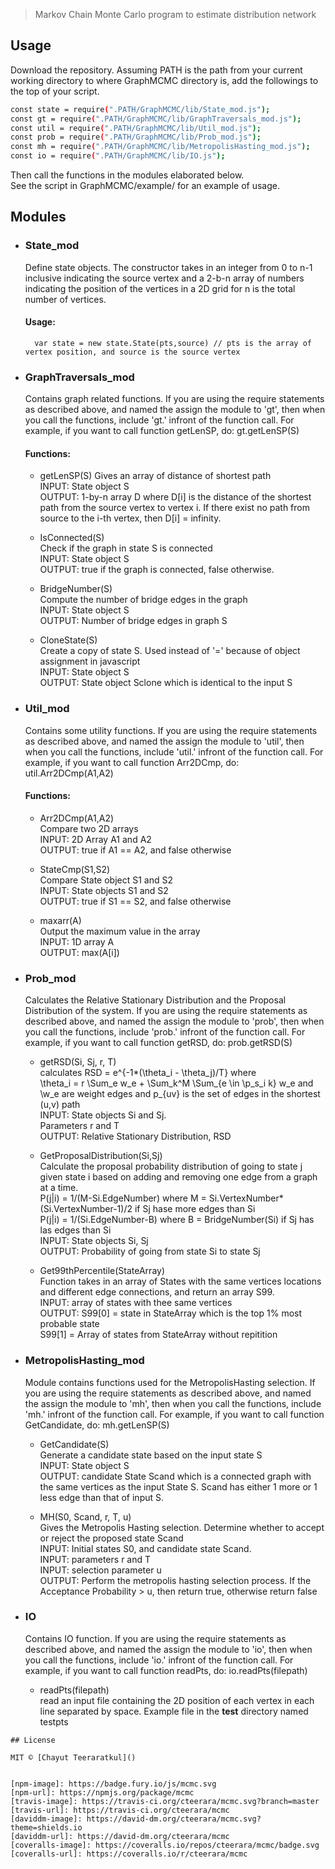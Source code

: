 > Markov Chain Monte Carlo program to estimate distribution network

## Usage
Download the repository.
Assuming PATH is the path from your current working directory to where GraphMCMC directory is, add the followings to the top of your script.
```sh
const state = require(".PATH/GraphMCMC/lib/State_mod.js");
const gt = require(".PATH/GraphMCMC/lib/GraphTraversals_mod.js");
const util = require(".PATH/GraphMCMC/lib/Util_mod.js");
const prob = require(".PATH/GraphMCMC/lib/Prob_mod.js");
const mh = require(".PATH/GraphMCMC/lib/MetropolisHasting_mod.js");
const io = require(".PATH/GraphMCMC/lib/IO.js");
```
Then call the functions in the modules elaborated below.  
See the script in GraphMCMC/example/ for an example of usage.  

## Modules
* ### State_mod
    Define state objects. The constructor takes in an integer from 0 to n-1 inclusive indicating the source vertex and a 2-b-n array of numbers indicating the position of the vertices in a 2D grid for n is the total number of vertices. 
    #### Usage:
        var state = new state.State(pts,source) // pts is the array of vertex position, and source is the source vertex 
        
* ### GraphTraversals_mod
    Contains graph related functions. If you are using the require statements as described above, and named the assign the module to 'gt', then when you call the functions, include 'gt.' infront of the function call. For example, if you want to call function getLenSP, do: gt.getLenSP(S)
    #### Functions:
    * getLenSP(S)
        Gives an array of distance of shortest path  
        INPUT: State object S  
        OUTPUT: 1-by-n array D where D[i] is the distance of the shortest path from the source vertex to vertex i. If there exist no path from source to the i-th vertex, then D[i] = infinity.  

    * IsConnected(S)  
        Check if the graph in state S is connected  
        INPUT: State object S  
        OUTPUT: true if the graph is connected, false otherwise.  
          
    * BridgeNumber(S)  
        Compute the number of bridge edges in the graph  
        INPUT: State object S  
        OUTPUT: Number of bridge edges in graph S  
          
    * CloneState(S)  
        Create a copy of state S. Used instead of '=' because of object assignment in javascript  
        INPUT: State object S  
        OUTPUT: State object Sclone which is identical to the input S  
          
* ### Util_mod  
    Contains some utility functions. If you are using the require statements as described above, and named the assign the module to 'util', then when you call the functions, include 'util.' infront of the function call. For example, if you want to call function Arr2DCmp, do: util.Arr2DCmp(A1,A2)  
    #### Functions:  
    *   Arr2DCmp(A1,A2)  
        Compare two 2D arrays  
        INPUT: 2D Array A1 and A2  
        OUTPUT: true if A1 == A2, and false otherwise  
  
    *   StateCmp(S1,S2)  
        Compare State object S1 and S2  
        INPUT: State objects S1 and S2  
        OUTPUT: true if S1 == S2, and false otherwise  
  
    *   maxarr(A)  
        Output the maximum value in the array  
        INPUT: 1D array A  
        OUTPUT: max(A[i])  
          
* ### Prob_mod  
    Calculates the Relative Stationary Distribution and the Proposal Distribution of the system. If you are using the require statements as described above, and named the assign the module to 'prob', then when you call the functions, include 'prob.' infront of the function call. For example, if you want to call function getRSD, do: prob.getRSD(S)  
    * getRSD(Si, Sj, r, T)  
        calculates RSD = e^{-1*(\theta_i - \theta_j)/T} where   
        \theta_i = r \Sum_e w_e + \Sum_k^M \Sum_{e \in \p_s_i k} w_e and  
        \w_e are weight edges and p_{uv} is the set of edges in the shortest (u,v) path  
        INPUT: State objects Si and Sj.  
               Parameters r and T  
        OUTPUT: Relative Stationary Distribution, RSD  
      
    * GetProposalDistribution(Si,Sj)  
        Calculate the proposal probability distribution of going to state j given state i based on adding and removing one edge from a graph at a time.   
        P(j|i) = 1/(M-Si.EdgeNumber) where M = Si.VertexNumber*(Si.VertexNumber-1)/2 if Sj hase more edges than Si  
        P(j|i) = 1/(Si.EdgeNumber-B) where B = BridgeNumber(Si) if Sj has las edges than Si  
        INPUT: State objects Si, Sj  
        OUTPUT: Probability of going from state Si to state Sj  
  
    * Get99thPercentile(StateArray)  
        Function takes in an array of States with the same vertices locations and different edge connections, and return an array S99.   
        INPUT: array of states with thee same vertices  
        OUTPUT: S99[0] = state in StateArray which is the top 1% most probable state  
                S99[1] = Array of states from StateArray without repitition  
          
* ### MetropolisHasting_mod  
    Module contains functions used for the MetropolisHasting selection. If you are using the require statements as described above, and named the assign the module to 'mh', then when you call the functions, include 'mh.' infront of the function call. For example, if you want to call function GetCandidate, do: mh.getLenSP(S)  
  
    * GetCandidate(S)  
    Generate a candidate state based on the input state S  
    INPUT: State object S  
    OUTPUT: candidate State Scand which is a connected graph with the same vertices as the input State S. Scand has either 1 more or 1 less edge than that of input S.  
  
    * MH(S0, Scand, r, T, u)  
    Gives the Metropolis Hasting selection. Determine whether to accept or reject the proposed state Scand  
    INPUT: Initial states S0, and candidate state Scand.  
    INPUT: parameters r and T  
    INPUT: selection parameter u  
    OUTPUT: Perform the metropolis hasting selection process. If the Acceptance Probability > u, then return true, otherwise return false  
* ### IO  
    Contains IO function. If you are using the require statements as described above, and named the assign the module to 'io', then when you call the functions, include 'io.' infront of the function call. For example, if you want to call function readPts, do: io.readPts(filepath)  
    * readPts(filepath)  
    read an input file containing the 2D position of each vertex in each line separated by space. Example file in the __test__ directory named testpts  

```
## License

MIT © [Chayut Teeraratkul]()


[npm-image]: https://badge.fury.io/js/mcmc.svg
[npm-url]: https://npmjs.org/package/mcmc
[travis-image]: https://travis-ci.org/cteerara/mcmc.svg?branch=master
[travis-url]: https://travis-ci.org/cteerara/mcmc
[daviddm-image]: https://david-dm.org/cteerara/mcmc.svg?theme=shields.io
[daviddm-url]: https://david-dm.org/cteerara/mcmc
[coveralls-image]: https://coveralls.io/repos/cteerara/mcmc/badge.svg
[coveralls-url]: https://coveralls.io/r/cteerara/mcmc
